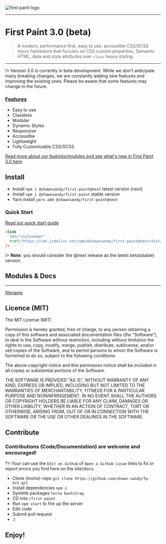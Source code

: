 ![first paint logo](https://res.cloudinary.com/dqjs95c7n/image/upload/v1647442611/fp-text-logo-xl_vrsh8c.svg)

---

# First Paint 3.0 (beta)

> A modern, performance first, easy to use, accessible CSS/SCSS micro framework that focuses on CSS custom properties, Semantic HTML, data and style attributes over `class` heavy styling.

---

!> Version 3.0 is currently in beta development. While we don't anticipate many breaking changes, we are constantly adding new features and improving the existing ones. Please be aware that some features may change in the future.

### [Features](/FEATURES)

- Easy to use
- Classless
- Modular
- Dynamic Styles
- Responsive
- Accessible
- Lightweight
- Fully Customizable CSS/SCSS

[Read more about our features/modules and see what's new in First Paint 3.0 here](/FEATURES).

## Install

- Install `npm i @shawnsandy/first-paint@next` latest version (next)
- Install `npm i @shawnsandy/first-paint` stable version
- Yarn install `yarn add @shawnsandy/first-paint@next`

### Quick Start

[Read out quick start guide](/install/Start.md)

```html
<link
  rel="stylesheet"
  href="https://cdn.jsdelivr.net/npm/@shawnsandy/first-paint@next/dist/index.min.css"
/>
```

!> **Note:** you should consider the @next release as the latest beta(stable) version.

## Modules & Docs

---

[filename](_sidebar.md ':include')

## Licence (MIT)

The MIT License (MIT)

Permission is hereby granted, free of charge, to any person obtaining a copy of this software and associated documentation files (the "Software"), to deal in the Software without restriction, including without limitation the rights to use, copy, modify, merge, publish, distribute, sublicense, and/or sell copies of the Software, and to permit persons to whom the Software is furnished to do so, subject to the following conditions:

The above copyright notice and this permission notice shall be included in all copies or substantial portions of the Software.

THE SOFTWARE IS PROVIDED "AS IS", WITHOUT WARRANTY OF ANY KIND, EXPRESS OR IMPLIED, INCLUDING BUT NOT LIMITED TO THE WARRANTIES OF MERCHANTABILITY, FITNESS FOR A PARTICULAR PURPOSE AND NONINFRINGEMENT. IN NO EVENT SHALL THE AUTHORS OR COPYRIGHT HOLDERS BE LIABLE FOR ANY CLAIM, DAMAGES OR OTHER LIABILITY, WHETHER IN AN ACTION OF CONTRACT, TORT OR OTHERWISE, ARISING FROM, OUT OF OR IN CONNECTION WITH THE SOFTWARE OR THE USE OR OTHER DEALINGS IN THE SOFTWARE.

## Contribute

### Contributions (Code/Documentation) are welcome and encouraged!

?> Your can use the `Edit on Github` of `Open a Github issue` links to fix or report errors you find here on the site/docs.

- Clone (mono)-repo `git clone https://github.com/shawn-sandy/fp-kit.git`
- Install dependencies `npm i`
- Symlink packages `lerna bootstrap`
- CD into `/first-paint`
- Run `npm start` to fire up the server
- Edit code
- Submit pull request
- :)

## Enjoy!

